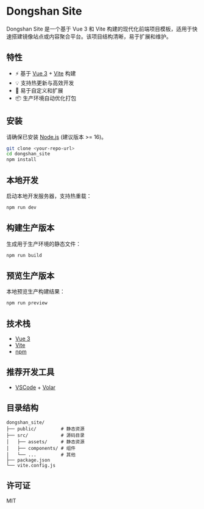 # Dongshan Site

Dongshan Site 是一个基于 Vue 3 和 Vite 构建的现代化前端项目模板，适用于快速搭建镜像站点或内容聚合平台。该项目结构清晰，易于扩展和维护。

## 特性

- ⚡️ 基于 [Vue 3](https://vuejs.org/) + [Vite](https://vitejs.dev/) 构建
- 💡 支持热更新与高效开发
- 🎨 易于自定义和扩展
- 📦 生产环境自动优化打包

## 安装

请确保已安装 [Node.js](https://nodejs.org/) (建议版本 >= 16)。

```sh
git clone <your-repo-url>
cd dongshan_site
npm install
```

## 本地开发

启动本地开发服务器，支持热重载：

```sh
npm run dev
```

## 构建生产版本

生成用于生产环境的静态文件：

```sh
npm run build
```

## 预览生产版本

本地预览生产构建结果：

```sh
npm run preview
```

## 技术栈

- [Vue 3](https://vuejs.org/)
- [Vite](https://vitejs.dev/)
- [npm](https://www.npmjs.com/)

## 推荐开发工具

- [VSCode](https://code.visualstudio.com/) + [Volar](https://marketplace.visualstudio.com/items?itemName=Vue.volar)

## 目录结构

```
dongshan_site/
├── public/         # 静态资源
├── src/            # 源码目录
│   ├── assets/     # 静态资源
│   ├── components/ # 组件
│   └── ...         # 其他
├── package.json
└── vite.config.js
```

## 许可证

MIT
